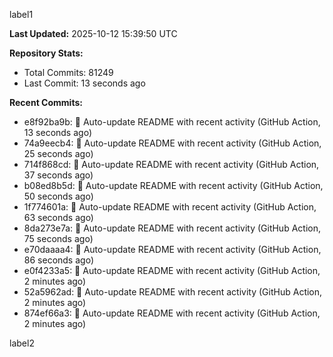 
label1 
<!-- ACTIVITY_START -->
**Last Updated:** 2025-10-12 15:39:50 UTC

**Repository Stats:**
- Total Commits: 81249
- Last Commit: 13 seconds ago

**Recent Commits:**
- e8f92ba9b: 🤖 Auto-update README with recent activity (GitHub Action, 13 seconds ago)
- 74a9eecb4: 🤖 Auto-update README with recent activity (GitHub Action, 25 seconds ago)
- 714f868cd: 🤖 Auto-update README with recent activity (GitHub Action, 37 seconds ago)
- b08ed8b5d: 🤖 Auto-update README with recent activity (GitHub Action, 50 seconds ago)
- 1f774601a: 🤖 Auto-update README with recent activity (GitHub Action, 63 seconds ago)
- 8da273e7a: 🤖 Auto-update README with recent activity (GitHub Action, 75 seconds ago)
- e70daaaa4: 🤖 Auto-update README with recent activity (GitHub Action, 86 seconds ago)
- e0f4233a5: 🤖 Auto-update README with recent activity (GitHub Action, 2 minutes ago)
- 52a5962ad: 🤖 Auto-update README with recent activity (GitHub Action, 2 minutes ago)
- 874ef66a3: 🤖 Auto-update README with recent activity (GitHub Action, 2 minutes ago)
<!-- ACTIVITY_END -->

label2
